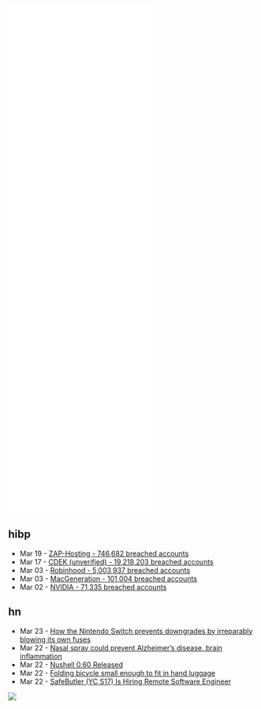 ![Metrics](https://raw.githubusercontent.com/phixion/phixion/master/metrics.svg)

## hibp

<!--
for https://github.com/phixion/phixion/blob/main/.github/workflows/feeds.yml
-->
<!--START_SECTION:haveibeenpwnd-->
- Mar 19 - [ZAP-Hosting - 746,682 breached accounts](https://haveibeenpwned.com/PwnedWebsites#ZAPHosting)
- Mar 17 - [CDEK (unverified) - 19,218,203 breached accounts](https://haveibeenpwned.com/PwnedWebsites#CDEK)
- Mar 03 - [Robinhood - 5,003,937 breached accounts](https://haveibeenpwned.com/PwnedWebsites#Robinhood)
- Mar 03 - [MacGeneration - 101,004 breached accounts](https://haveibeenpwned.com/PwnedWebsites#MacGeneration)
- Mar 02 - [NVIDIA - 71,335 breached accounts](https://haveibeenpwned.com/PwnedWebsites#NVIDIA)
<!--END_SECTION:haveibeenpwnd-->

## hn

<!--
for https://github.com/phixion/phixion/blob/main/.github/workflows/feeds.yml
-->
<!--START_SECTION:hn-->
- Mar 23 - [How the Nintendo Switch prevents downgrades by irreparably blowing its own fuses](https://blog.jonlu.ca/posts/nintendo-switch)
- Mar 22 - [Nasal spray could prevent Alzheimer’s disease, brain inflammation](https://www.braintomorrow.com/2022/03/21/nasal-spray-alzheimers-memory/)
- Mar 22 - [Nushell 0.60 Released](https://www.nushell.sh/blog/2022-03-22-nushell_0_60.html)
- Mar 22 - [Folding bicycle small enough to fit in hand luggage](https://www.kwigglebike.com/en_US/)
- Mar 22 - [SafeButler (YC S17) Is Hiring Remote Software Engineer](https://www.safebutler.com/careers)
<!--END_SECTION:hn-->

<!--
for https://yhype.me
-->
![](https://hit.yhype.me/github/profile?user_id=13013670)
